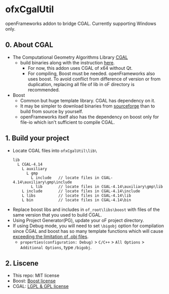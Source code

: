 # ofxCgalUtil
openFrameworks addon to bridge CGAL. Currently supporting Windows only.

## 0. About CGAL
* The Computational Geometry Algorithms Library [CGAL](https://www.cgal.org/)
  * build binaries along with the instruction [here](https://www.cgal.org/download/windows.html).
    * For now, this addon uses CGAL of x64 without Qt.
    * For compiling, Boost must be needed. openFrameworks also uses boost. To avoid conflict from difference of version or from duplication, replacing all file of lib in oF directory is recommended.
* Boost
  * Common but huge template library. CGAL has dependency on it.
  * It may be simpler to download binaries from [sourceforge](https://sourceforge.net/projects/boost/files/boost-binaries/) than to build from source by yourself.
  * openFrameworks itself also has the dependency on boost only for file-io which isn't sufficient to compile CGAL.

## 1. Build your project
* Locate CGAL files into `ofxCgalUtil\lib\`
  ```
  lib
    L CGAL-4.14
      L auxiliary
        L gmp
          L include   // locate files in CGAL-4.14\auxiliary\gmp\include
          L lib       // locate files in CGAL-4.14\auxiliary\gmp\lib
      L include       // locate files in CGAL-4.14\include
      L libs          // locate files in CGAL-4.14\lib
      L bin           // locate files in CGAL-4.14\bin
  ```
* Replace boost libs and includes in `of_root\libs\boost` with files of the same version that you used to build CGAL.
* Using Project Generator(PG), update your oF project directory.
* If using Debug mode, you will need to set `\bigobj` option for compilation since CGAL and boost has so many template functions which will cause [exceeding the limitation of .obj files](https://docs.microsoft.com/en-us/cpp/error-messages/compiler-errors-1/fatal-error-c1128?view=vs-2019).
  * `properties(configuration: Debug)` > `C/C++` > `All Options` > `Additional Options`, type `/bigobj`.


## 2. Liscene
* This repo: MIT license
* Boost: [Boost license](https://www.boost.org/users/license.html)
* CGAL: [LGPL & GPL license](https://www.cgal.org/license.html)
